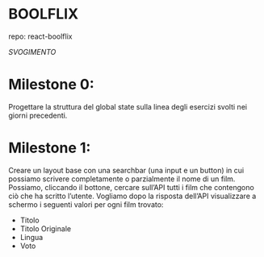 # BOOLFLIX
repo: react-boolflix

*SVOGIMENTO*

# Milestone 0:
Progettare la struttura del global state sulla linea degli esercizi svolti nei giorni precedenti.

# Milestone 1:
Creare un layout base con una searchbar (una input e un button) in cui possiamo scrivere completamente o parzialmente il nome di un film. Possiamo, cliccando il  bottone, cercare sull’API tutti i film che contengono ciò che ha scritto l’utente.
Vogliamo dopo la risposta dell’API visualizzare a schermo i seguenti valori per ogni film trovato: 
- Titolo
- Titolo Originale
- Lingua
- Voto


